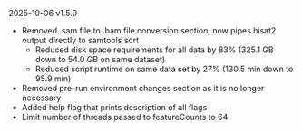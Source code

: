 2025-10-06 v1.5.0

- Removed .sam file to .bam file conversion section, now pipes hisat2 output directly to samtools sort
    - Reduced disk space requirements for all data by 83% (325.1 GB down to 54.0 GB on same dataset)
    - Reduced script runtime on same data set by 27% (130.5 min down to 95.9 min)
- Removed pre-run environment changes section as it is no longer necessary
- Added help flag that prints description of all flags
- Limit number of threads passed to featureCounts to 64
